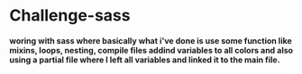 # Challenge-sass
#### woring with sass where basically what i've done is use some function like mixins, loops, nesting, compile files addind variables to all colors and also using a partial file where I left all variables and linked it to the main file.